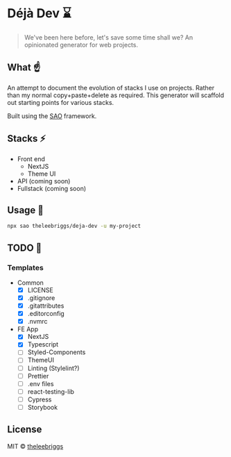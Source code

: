 # Déjà Dev ⌛

> We&#39;ve been here before, let&#39;s save some time shall we? An opinionated generator for web projects.

## What ☝

An attempt to document the evolution of stacks I use on projects. Rather than my normal copy+paste+delete as required. This generator will scaffold out starting points for various stacks.

Built using the [SAO](https://github.com/saojs/sao) framework.

## Stacks ⚡

- Front end
  - NextJS
  - Theme UI
- API (coming soon)
- Fullstack (coming soon)

## Usage 🚀

```bash
npx sao theleebriggs/deja-dev -u my-project
```

## TODO 💅

### Templates

- Common
  - [x] LICENSE
  - [x] .gitignore
  - [x] .gitattributes
  - [x] .editorconfig
  - [x] .nvmrc

- FE App
  - [x] NextJS
  - [x] Typescript
  - [ ] Styled-Components
  - [ ] ThemeUI
  - [ ] Linting (Stylelint?)
  - [ ] Prettier
  - [ ] .env files
  - [ ] react-testing-lib
  - [ ] Cypress
  - [ ] Storybook

## License

MIT &copy; [theleebriggs](github.com/theleebriggs)
